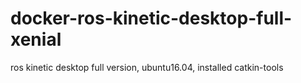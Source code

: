 # docker-ros-kinetic-desktop-full-xenial
ros kinetic desktop full version, ubuntu16.04, installed catkin-tools
